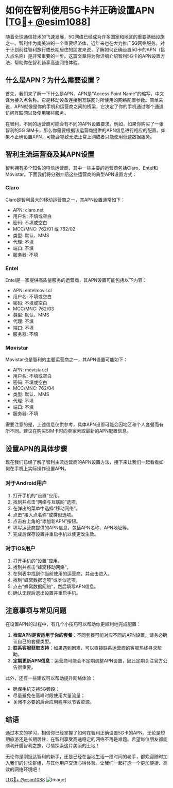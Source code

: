 # 如何在智利使用5G卡并正确设置APN [[TG💪+ @esim1088](https://t.me/s/esim1088)]

随着全球通信技术的飞速发展，5G网络已经成为许多国家和地区的重要基础设施之一。智利作为南美洲的一个重要经济体，近年来也在大力推广5G网络服务。对于计划前往智利旅行或长期居住的朋友来说，了解如何正确设置5G卡的APN（接入点名称）是非常重要的一步。这篇文章将为你详细介绍智利5G卡的APN设置方法，帮助你在智利畅享高速网络体验。

## 什么是APN？为什么需要设置？

首先，我们来了解一下什么是APN。APN是“Access Point Name”的缩写，中文译为接入点名称。它是移动设备连接到互联网时所使用的网络配置参数。简单来说，APN就像是你的手机和运营商之间的桥梁，它决定了你的手机通过哪个通道访问互联网以及使用哪些服务。

在智利，不同的运营商可能会有不同的APN设置要求。例如，如果你购买了一张智利的5G SIM卡，那么你需要根据该运营商提供的APN信息进行相应的配置。如果不正确设置APN，可能会导致无法正常上网或者只能使用低速数据服务。

## 智利主流运营商及其APN设置

智利拥有多个知名的电信运营商，其中一些主要的运营商包括Claro、Entel和Movistar。下面我们将分别介绍这些运营商的典型APN设置方式：

### Claro
Claro是智利最大的移动运营商之一，其APN设置通常如下：
- APN: claro.net
- 用户名: 不填或空白
- 密码: 不填或空白
- MCC/MNC: 762/01 或 762/02
- 类型: 默认、MMS
- 代理: 不填
- 端口: 不填
- 服务器: 不填

### Entel
Entel是一家提供高质量服务的运营商，其APN设置可能包括以下内容：
- APN: entelmovil.cl
- 用户名: 不填或空白
- 密码: 不填或空白
- MCC/MNC: 762/03
- 类型: 默认、MMS
- 代理: 不填
- 端口: 不填
- 服务器: 不填

### Movistar
Movistar也是智利的主要运营商之一，其APN设置可能如下：
- APN: movistar.cl
- 用户名: 不填或空白
- 密码: 不填或空白
- MCC/MNC: 762/04
- 类型: 默认、MMS
- 代理: 不填
- 端口: 不填
- 服务器: 不填

需要注意的是，上述信息仅供参考，具体APN设置可能会因地区和个人套餐而有所不同。建议在购买SIM卡时向卖家索取最新的APN配置信息。

## 设置APN的具体步骤

现在我们已经了解了智利主流运营商的APN设置方法，接下来让我们一起看看如何在手机上实际操作设置APN。

### 对于Android用户
1. 打开手机的“设置”应用。
2. 找到并点击“网络与互联网”选项。
3. 在弹出的菜单中选择“移动网络”。
4. 点击“接入点名称”或类似选项。
5. 点击右上角的“添加新APN”按钮。
6. 填写运营商提供的APN信息，包括APN名称、APN地址等。
7. 完成后保存设置并重启手机以使更改生效。

### 对于iOS用户
1. 打开手机的“设置”应用。
2. 找到并点击“蜂窝移动网络”。
3. 在列表中找到你当前使用的运营商，并点击进入。
4. 找到“蜂窝数据选项”或类似选项。
5. 点击“蜂窝数据网络”，然后填写APN信息。
6. 确认无误后退出设置并重启手机。

## 注意事项与常见问题

在设置APN的过程中，有几个小技巧可以帮助你更顺利地完成配置：

1. **检查APN是否适用于你的套餐**：不同套餐可能对应不同的APN设置，请务必确认自己的套餐类型。
2. **联系客服获取支持**：如果遇到困难，可以直接联系运营商的客服热线寻求帮助。
3. **定期更新APN信息**：运营商可能会不定期调整APN设置，因此定期关注官方公告很重要。

此外，还有一些建议可以帮助提升网络体验：
- 确保手机支持5G频段；
- 尽量避免在高峰时段使用大量流量；
- 关闭不必要的后台应用程序以节省资源。

## 结语

通过本文的学习，相信你已经掌握了如何在智利正确设置5G卡的APN。无论是短期旅游还是长期居住，在智利享受高速稳定的网络不再是难题。希望每位朋友都能顺利开启智利之旅，尽情探索这片美丽的土地！

无论你是刚抵达智利的新手，还是已经在当地生活一段时间的老手，都欢迎随时加入我们的讨论群组，与其他用户交流心得体验。让我们一起打造一个更加便捷、高效的网络环境吧！

[[TG💪+ @esim1088](https://t.me/s/esim1088) ![Image](https://i.postimg.cc/4NQfJmqS/Snipaste-2025-05-13-00-14-12.png)]